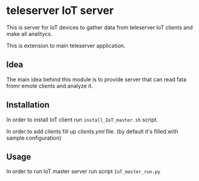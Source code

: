 # teleserver IoT server

This is server for IoT devices to gather data from teleserver IoT clients and make all analitycs.

This is extension to main teleserver application.

## Idea

The main idea behind this module is to provide server that can read fata fromr emote clients and analyze it.

## Installation

In order to install IoT client run `install_IoT_master.sh` script.

In order to add clients fill up *clients.yml* file. (by default it's filled with sample configuration)

## Usage

In order to run IoT master server run script `IoT_master_run.py`
